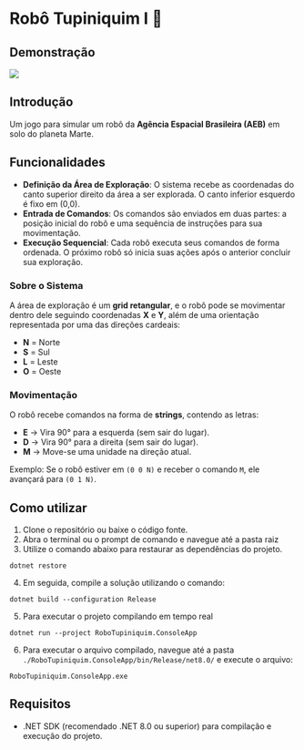 ﻿# Robô Tupiniquim I 🤖

## Demonstração

![](https://i.imgur.com/WbvOmk8.gif)

## Introdução

Um jogo para simular um robô da **Agência Espacial Brasileira (AEB)** em solo do planeta Marte.

## Funcionalidades

- **Definição da Área de Exploração**: O sistema recebe as coordenadas do canto superior direito da área a ser explorada. O canto inferior esquerdo é fixo em (0,0).
- **Entrada de Comandos**: Os comandos são enviados em duas partes: a posição inicial do robô e uma sequência de instruções para sua movimentação.
- **Execução Sequencial**: Cada robô executa seus comandos de forma ordenada. O próximo robô só inicia suas ações após o anterior concluir sua exploração.

### Sobre o Sistema

A área de exploração é um **grid retangular**, e o robô pode se movimentar dentro dele seguindo coordenadas **X** e **Y**, além de uma orientação representada por uma das direções cardeais:

- **N** = Norte
- **S** = Sul
- **L** = Leste
- **O** = Oeste

### Movimentação

O robô recebe comandos na forma de **strings**, contendo as letras:

- **E** → Vira 90° para a esquerda (sem sair do lugar).
- **D** → Vira 90° para a direita (sem sair do lugar).
- **M** → Move-se uma unidade na direção atual.

Exemplo: Se o robô estiver em `(0 0 N)` e receber o comando `M`, ele avançará para `(0 1 N)`.

## Como utilizar

1. Clone o repositório ou baixe o código fonte.
2. Abra o terminal ou o prompt de comando e navegue até a pasta raiz
3. Utilize o comando abaixo para restaurar as dependências do projeto.

```
dotnet restore
```

4. Em seguida, compile a solução utilizando o comando:
   
```
dotnet build --configuration Release
```

5. Para executar o projeto compilando em tempo real
   
```
dotnet run --project RoboTupiniquim.ConsoleApp
```

6. Para executar o arquivo compilado, navegue até a pasta `./RoboTupiniquim.ConsoleApp/bin/Release/net8.0/` e execute o arquivo:
   
```
RoboTupiniquim.ConsoleApp.exe
```

## Requisitos

- .NET SDK (recomendado .NET 8.0 ou superior) para compilação e execução do projeto.
